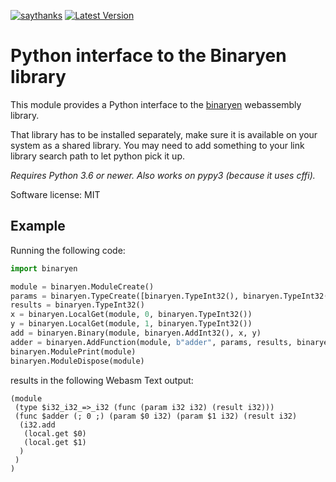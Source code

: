 [![saythanks](https://img.shields.io/badge/say-thanks-ff69b4.svg)](https://saythanks.io/to/irmen)
[![Latest Version](https://img.shields.io/pypi/v/pybinaryen.svg)](https://pypi.python.org/pypi/pybinaryen/)


# Python interface to the Binaryen library

This module provides a Python interface to the
[binaryen](https://github.com/WebAssembly/binaryen) webassembly library.

That library has to be installed separately, make sure it is available on your system as a shared library.
You may need to add something to your link library search path to let python pick it up.

*Requires Python 3.6 or newer.  Also works on pypy3 (because it uses cffi).*

Software license: MIT

## Example

Running the following code:
```python
import binaryen

module = binaryen.ModuleCreate()
params = binaryen.TypeCreate([binaryen.TypeInt32(), binaryen.TypeInt32()], 2)
results = binaryen.TypeInt32()
x = binaryen.LocalGet(module, 0, binaryen.TypeInt32())
y = binaryen.LocalGet(module, 1, binaryen.TypeInt32())
add = binaryen.Binary(module, binaryen.AddInt32(), x, y)
adder = binaryen.AddFunction(module, b"adder", params, results, binaryen.ffi.NULL, 0, add)
binaryen.ModulePrint(module)
binaryen.ModuleDispose(module)
```

results in the following Webasm Text output:
```
(module
 (type $i32_i32_=>_i32 (func (param i32 i32) (result i32)))
 (func $adder (; 0 ;) (param $0 i32) (param $1 i32) (result i32)
  (i32.add
   (local.get $0)
   (local.get $1)
  )
 )
)
```
